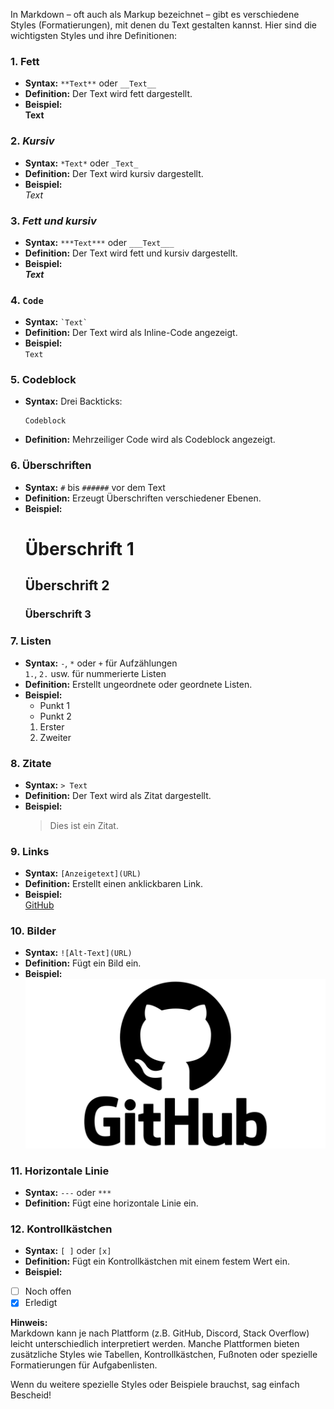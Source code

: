 In Markdown – oft auch als Markup bezeichnet – gibt es verschiedene Styles (Formatierungen), mit denen du Text gestalten kannst. Hier sind die wichtigsten Styles und ihre Definitionen:

### 1. **Fett**
- **Syntax:** `**Text**` oder `__Text__`
- **Definition:** Der Text wird fett dargestellt.
- **Beispiel:**  
  **Text**

### 2. *Kursiv*
- **Syntax:** `*Text*` oder `_Text_`
- **Definition:** Der Text wird kursiv dargestellt.
- **Beispiel:**  
  *Text*

### 3. ***Fett und kursiv***
- **Syntax:** `***Text***` oder `___Text___`
- **Definition:** Der Text wird fett und kursiv dargestellt.
- **Beispiel:**  
  ***Text***

### 4. `Code`
- **Syntax:** `` `Text` ``
- **Definition:** Der Text wird als Inline-Code angezeigt.
- **Beispiel:**  
  `Text`

### 5. Codeblock
- **Syntax:** Drei Backticks:  
  ```
  Codeblock
  ```
- **Definition:** Mehrzeiliger Code wird als Codeblock angezeigt.

### 6. Überschriften
- **Syntax:** `#` bis `######` vor dem Text
- **Definition:** Erzeugt Überschriften verschiedener Ebenen.
- **Beispiel:**  
  # Überschrift 1  
  ## Überschrift 2  
  ### Überschrift 3

### 7. Listen
- **Syntax:** `-`, `*` oder `+` für Aufzählungen  
  `1.`, `2.` usw. für nummerierte Listen
- **Definition:** Erstellt ungeordnete oder geordnete Listen.
- **Beispiel:**  
  - Punkt 1  
  - Punkt 2  
  1. Erster  
  2. Zweiter

### 8. Zitate
- **Syntax:** `> Text`
- **Definition:** Der Text wird als Zitat dargestellt.
- **Beispiel:**  
  > Dies ist ein Zitat.

### 9. Links
- **Syntax:** `[Anzeigetext](URL)`
- **Definition:** Erstellt einen anklickbaren Link.
- **Beispiel:**  
  [GitHub](https://github.com)

### 10. Bilder
- **Syntax:** `![Alt-Text](URL)`
- **Definition:** Fügt ein Bild ein.
- **Beispiel:**  
  ![Beispielbild](GitHubLogo.png)

### 11. Horizontale Linie
- **Syntax:** `---` oder `***`
- **Definition:** Fügt eine horizontale Linie ein.

### 12. Kontrollkästchen
- **Syntax:** `[ ]` oder `[x]`
- **Definition:** Fügt ein Kontrollkästchen mit einem festem Wert ein.
- **Beispiel:**
- [ ] Noch offen
- [x] Erledigt

**Hinweis:**  
Markdown kann je nach Plattform (z.B. GitHub, Discord, Stack Overflow) leicht unterschiedlich interpretiert werden. Manche Plattformen bieten zusätzliche Styles wie Tabellen, Kontrollkästchen, Fußnoten oder spezielle Formatierungen für Aufgabenlisten.

Wenn du weitere spezielle Styles oder Beispiele brauchst, sag einfach Bescheid!

